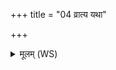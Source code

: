 +++
title = "04 व्रात्य यथा"

+++
<details><summary>मूलम् (WS)</summary>

व्रात्य यथा ते प्रियं तथास्त्विति व्रात्य यथा ते निकामस्तथास्त्विति व्रात्य यथा ते वशस्तथास्त्विति ॥ ४ ॥
</details>